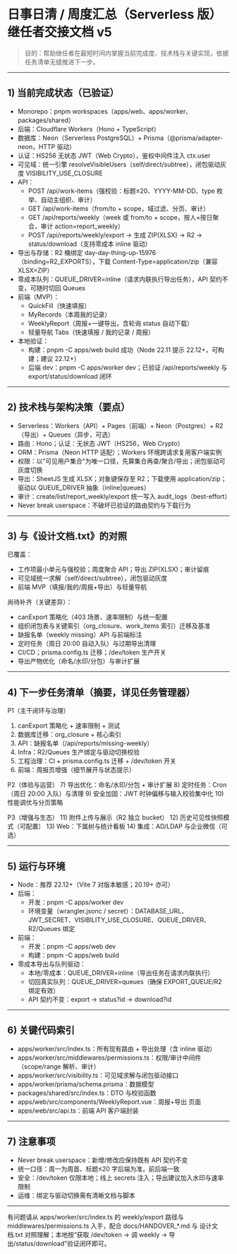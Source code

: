 # 日事日清 / 周度汇总（Serverless 版）继任者交接文档 v5

> 目的：帮助继任者在最短时间内掌握当前完成度、技术栈与关键实现，依据任务清单无缝推进下一步。

---

## 1) 当前完成状态（已验证）
- Monorepo：pnpm workspaces（apps/web、apps/worker、packages/shared）
- 后端：Cloudflare Workers（Hono + TypeScript）
- 数据库：Neon（Serverless PostgreSQL）+ Prisma（@prisma/adapter-neon，HTTP 驱动）
- 认证：HS256 无状态 JWT（Web Crypto），鉴权中间件注入 ctx.user
- 可见域：统一引擎 resolveVisibleUsers（self/direct/subtree），闭包驱动灰度 VISIBILITY_USE_CLOSURE
- API：
  - POST /api/work-items（强校验：标题≤20、YYYY-MM-DD、type 枚举、自动主组织、审计）
  - GET  /api/work-items（from/to + scope，域过滤、分页、审计）
  - GET  /api/reports/weekly（week 或 from/to + scope，按人×按日聚合，审计 action=report_weekly）
  - POST /api/reports/weekly/export → 生成 ZIP(XLSX) → R2 → status/download（支持零成本 inline 驱动）
- 导出与存储：R2 桶绑定 day-day-thing-up-15976（binding=R2_EXPORTS），下载 Content-Type=application/zip（兼容 XLSX=ZIP）
- 零成本队列：QUEUE_DRIVER=inline（请求内联执行导出任务），API 契约不变，可随时切回 Queues
- 前端（MVP）：
  - QuickFill（快速填报）
  - MyRecords（本周我的记录）
  - WeeklyReport（周报+一键导出，含轮询 status 自动下载）
  - 轻量导航 Tabs（快速填报 / 我的记录 / 周报）
- 本地验证：
  - 构建：pnpm -C apps/web build 成功（Node 22.11 提示 22.12+，可构建；建议 22.12+）
  - 后端 dev：pnpm -C apps/worker dev；已验证 /api/reports/weekly 与 export/status/download 闭环

---

## 2) 技术栈与架构决策（要点）
- Serverless：Workers（API）+ Pages（前端）+ Neon（Postgres）+ R2（导出）+ Queues（异步，可选）
- 路由：Hono；认证：无状态 JWT（HS256，Web Crypto）
- ORM：Prisma（Neon HTTP 适配）；Workers 环境跨请求复用客户端实例
- 权限：以“可见用户集合”为唯一口径，先算集合再查/聚合/导出；闭包驱动可灰度切换
- 导出：SheetJS 生成 XLSX；对象键保存至 R2；下载使用 application/zip；驱动以 QUEUE_DRIVER 抽象（inline|queues）
- 审计：create/list/report_weekly/export 统一写入 audit_logs（best-effort）
- Never break userspace：不破坏已验证的路由契约与下载行为

---

## 3) 与《设计文档.txt》的对照
已覆盖：
- 工作项最小单元与强校验；周度聚合 API；导出 ZIP(XLSX)；审计留痕
- 可见域统一求解（self/direct/subtree），闭包驱动灰度
- 前端 MVP（填报/我的/周报+导出）与轻量导航

尚待补齐（关键差异）：
- canExport 策略化（403 场景、速率限制）与统一配置
- 组织闭包表与关键索引（org_closure、work_items 索引）迁移及基准
- 缺报名单（weekly missing）API 与前端标注
- 定时任务（周日 20:00 自动入队）与过期导出清理
- CI/CD；prisma.config.ts 迁移；/dev/token 生产开关
- 导出产物优化（命名/水印/分包）与审计扩展

---

## 4) 下一步任务清单（摘要，详见任务管理器）
P1（主干闭环与治理）
1) canExport 策略化 + 速率限制 + 测试
2) 数据库迁移：org_closure + 核心索引
3) API：缺报名单（/api/reports/missing-weekly）
4) Infra：R2/Queues 生产绑定与驱动切换校验
5) 工程治理：CI + prisma.config.ts 迁移 + /dev/token 开关
6) 前端：周报页增强（细节展开与状态提示）

P2（体验与运营）
7) 导出优化：命名/水印/分包 + 审计扩展
8) 定时任务：Cron（周日 20:00 入队）与清理
9) 安全加固：JWT 时钟偏移与输入校验集中化
10) 性能调优与分页策略

P3（增强与生态）
11) 附件上传与展示（R2 独立 bucket）
12) 历史可见性快照模式（可配置）
13) Web：下属树与统计看板
14) 集成：AD/LDAP 与企业微信（可选）

---

## 5) 运行与环境
- Node：推荐 22.12+（Vite 7 对版本敏感；20.19+ 亦可）
- 后端：
  - 开发：pnpm -C apps/worker dev
  - 环境变量（wrangler.jsonc / secret）：DATABASE_URL、JWT_SECRET、VISIBILITY_USE_CLOSURE、QUEUE_DRIVER、R2/Queues 绑定
- 前端：
  - 开发：pnpm -C apps/web dev
  - 构建：pnpm -C apps/web build
- 零成本导出与队列驱动：
  - 本地/零成本：QUEUE_DRIVER=inline（导出任务在请求内联执行）
  - 切回真实队列：QUEUE_DRIVER=queues（确保 EXPORT_QUEUE/R2 绑定有效）
  - API 契约不变：export → status?id → download?id

---

## 6) 关键代码索引
- apps/worker/src/index.ts：所有现有路由 + 导出处理（含 inline 驱动）
- apps/worker/src/middlewares/permissions.ts：权限/审计中间件（scope/range 解析、审计）
- apps/worker/src/visibility.ts：可见域求解与闭包驱动接口
- apps/worker/prisma/schema.prisma：数据模型
- packages/shared/src/index.ts：DTO 与校验函数
- apps/web/src/components/WeeklyReport.vue：周报+导出 页面
- apps/web/src/api.ts：前端 API 客户端封装

---

## 7) 注意事项
- Never break userspace：新增/修改应保持既有 API 契约不变
- 统一口径：周一为周首、标题≤20 字后端为准，前后端一致
- 安全：/dev/token 仅限本地；线上 secrets 注入；导出建议加入水印与速率限制
- 运维：绑定与驱动切换需有清晰文档与脚本

---

有问题请从 apps/worker/src/index.ts 的 weekly/export 路径与 middlewares/permissions.ts 入手，配合 docs/HANDOVER_*.md 与 设计文档.txt 对照理解；本地按“获取 /dev/token → 调 weekly → 导出/status/download”验证闭环即可。

